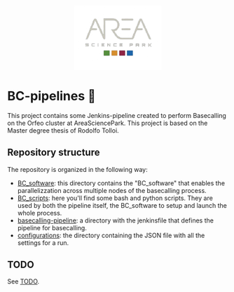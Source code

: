 
<p align="center">
  <img src="docs/assets/logo-area.png" alt="Area logo" width="200"/>
</p>

# BC-pipelines 🧬
This project contains some Jenkins-pipeline created to perform Basecalling on the Orfeo cluster at AreaSciencePark. This project is based on the Master degree thesis of Rodolfo Tolloi. 

## Repository structure
The repository is organized in the following way:  
- [BC_software](docs/BC_software.md): this directory contains the "BC_software" that enables the parallelizzation across multiple nodes of the basecalling process.
- [BC_scripts](docs/BC_scripts.md): here you'll find some bash and python scripts. They are used by both the pipeline itself, the BC_software to setup and launch the whole process.
- [basecalling-pipeline](docs/Basecalling-pipeline.md): a directory with the jenkinsfile that defines the pipeline for basecalling.
- [configurations](Configuration.md): the directory containing the JSON file with all the settings for a run.

## TODO
See [TODO](todo.md).

